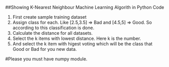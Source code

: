 ##Showing K-Nearest Neighbour Machine Learning Algorith in Python Code

1. First create sample training dataset
2. Assign class for each. Like [2.5,3.5] => Bad and [4.5,5] => Good. So according to this classification is done.
3. Calculate the distance for all datasets.
4. Select the k items with lowest distance. Here k is the number.
5. And select the k item with higest voting which will be the class that Good or Bad for you new data.

#Please you must have numpy module.


